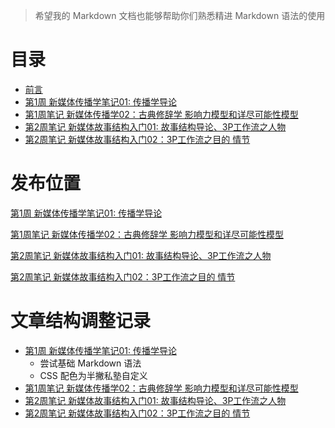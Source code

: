 
> 希望我的 Markdown 文档也能够帮助你们熟悉精进 Markdown 语法的使用

# 目录

* [前言](README.md)
* [第1周 新媒体传播学笔记01: 传播学导论](17-06-17-week01-01.md)
* [第1周笔记 新媒体传播学02：古典修辞学 影响力模型和详尽可能性模型](17-06-18-week01-02.md)
* [第2周笔记 新媒体故事结构入门01: 故事结构导论、3P工作流之人物](17-06-20-week02-01.md)
* [第2周笔记 新媒体故事结构入门02：3P工作流之目的 情节](17-06-21-week02-02.md)


# 发布位置

[第1周 新媒体传播学笔记01: 传播学导论 ](https://mp.weixin.qq.com/s?__biz=MzI3OTI3ODUzMw==&mid=2247483684&idx=1&sn=5d49ec20e07adc5a8bd99113ea87d466&chksm=eb4b678edc3cee980e0e72131b05a8740ccd29a701dbc557ea84c05fb977c09097f2b0c8e332#rd)

[第1周笔记 新媒体传播学02：古典修辞学 影响力模型和详尽可能性模型](https://mp.weixin.qq.com/s?__biz=MzI3OTI3ODUzMw==&mid=2247483691&idx=1&sn=49ec643df5517d13acb3ed4a918389a9&chksm=eb4b6781dc3cee9713d3ca99f73cbf09e1c06a40e008b7d22792b611e030ff5ca414a1ca3cab#rd)

[第2周笔记 新媒体故事结构入门01: 故事结构导论、3P工作流之人物](https://mp.weixin.qq.com/s?__biz=MzI3OTI3ODUzMw==&mid=2247483691&idx=1&sn=49ec643df5517d13acb3ed4a918389a9&chksm=eb4b6781dc3cee9713d3ca99f73cbf09e1c06a40e008b7d22792b611e030ff5ca414a1ca3cab#rd)

[第2周笔记 新媒体故事结构入门02：3P工作流之目的 情节](https://mp.weixin.qq.com/s?__biz=MzI3OTI3ODUzMw==&mid=2247483706&idx=1&sn=c8f212476747fac12fe956ad790670eb&chksm=eb4b6790dc3cee869cafc7fc5f087eb394ae4feb0b980c5588b39ad732f1dcb3f4d193b47620#rd)

# 文章结构调整记录

* [第1周 新媒体传播学笔记01: 传播学导论](17-06-17-week01-01.md)
    * 尝试基础 Markdown 语法
    * CSS 配色为半撇私塾自定义
* [第1周笔记 新媒体传播学02：古典修辞学 影响力模型和详尽可能性模型](17-06-18-week01-02.md)
* [第2周笔记 新媒体故事结构入门01: 故事结构导论、3P工作流之人物](17-06-20-week02-01.md)
* [第2周笔记 新媒体故事结构入门02：3P工作流之目的 情节](17-06-21-week02-02.md)